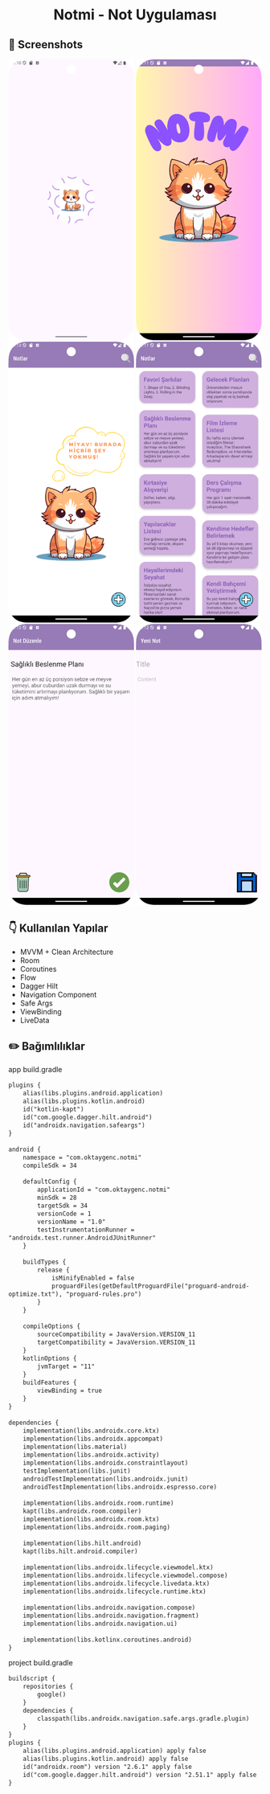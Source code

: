 # <p align="center"> Notmi - Not Uygulaması </p>

## 📸 Screenshots
<p align="center">
    <img src="Icon.png" alt="Icon" width="250" height="auto">
    <img src="splashscreen.png" alt="SplashScreen" width="250" height="auto">
    <img src="emptynote.png" alt="Empty Notes" width="250" height="auto">
    <img src="Notes.png" alt="Notes" width="250" height="auto">
    <img src="renameordelete.png" alt="Rename or Delete" width="250" height="auto">
    <img src="Save.png" alt="Save" width="250" height="auto">
</p>


## :point_down: Kullanılan Yapılar
- MVVM + Clean Architecture
- Room
- Coroutines
- Flow
- Dagger Hilt
- Navigation Component
- Safe Args
- ViewBinding
- LiveData

## :pencil2: Bağımlılıklar

app build.gradle

```
plugins {
    alias(libs.plugins.android.application)
    alias(libs.plugins.kotlin.android)
    id("kotlin-kapt")
    id("com.google.dagger.hilt.android")
    id("androidx.navigation.safeargs")
}

android {
    namespace = "com.oktaygenc.notmi"
    compileSdk = 34

    defaultConfig {
        applicationId = "com.oktaygenc.notmi"
        minSdk = 28
        targetSdk = 34
        versionCode = 1
        versionName = "1.0"
        testInstrumentationRunner = "androidx.test.runner.AndroidJUnitRunner"
    }

    buildTypes {
        release {
            isMinifyEnabled = false
            proguardFiles(getDefaultProguardFile("proguard-android-optimize.txt"), "proguard-rules.pro")
        }
    }

    compileOptions {
        sourceCompatibility = JavaVersion.VERSION_11
        targetCompatibility = JavaVersion.VERSION_11
    }
    kotlinOptions {
        jvmTarget = "11"
    }
    buildFeatures {
        viewBinding = true
    }
}

dependencies {
    implementation(libs.androidx.core.ktx)
    implementation(libs.androidx.appcompat)
    implementation(libs.material)
    implementation(libs.androidx.activity)
    implementation(libs.androidx.constraintlayout)
    testImplementation(libs.junit)
    androidTestImplementation(libs.androidx.junit)
    androidTestImplementation(libs.androidx.espresso.core)

    implementation(libs.androidx.room.runtime)
    kapt(libs.androidx.room.compiler)
    implementation(libs.androidx.room.ktx)
    implementation(libs.androidx.room.paging)

    implementation(libs.hilt.android)
    kapt(libs.hilt.android.compiler)

    implementation(libs.androidx.lifecycle.viewmodel.ktx)
    implementation(libs.androidx.lifecycle.viewmodel.compose)
    implementation(libs.androidx.lifecycle.livedata.ktx)
    implementation(libs.androidx.lifecycle.runtime.ktx)

    implementation(libs.androidx.navigation.compose)
    implementation(libs.androidx.navigation.fragment)
    implementation(libs.androidx.navigation.ui)

    implementation(libs.kotlinx.coroutines.android)
}
```

project build.gradle
```
buildscript {
    repositories {
        google()
    }
    dependencies {
        classpath(libs.androidx.navigation.safe.args.gradle.plugin)
    }
}
plugins {
    alias(libs.plugins.android.application) apply false
    alias(libs.plugins.kotlin.android) apply false
    id("androidx.room") version "2.6.1" apply false
    id("com.google.dagger.hilt.android") version "2.51.1" apply false
}
```


